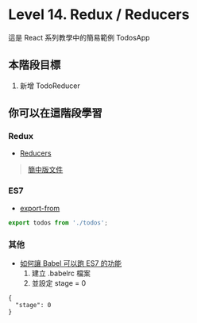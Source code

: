 # Level 14. Redux / Reducers
這是 React 系列教學中的簡易範例 TodosApp


## 本階段目標
1. 新增 TodoReducer


## 你可以在這階段學習
### Redux
- [Reducers](https://github.com/rackt/redux/blob/master/docs/basics/Reducers.md)

> [簡中版文件](https://github.com/camsong/redux-in-chinese/blob/master/docs/basics/Reducers.md)

### ES7
- [export-from](https://github.com/leebyron/ecmascript-more-export-from)
```js
export todos from './todos';
```

### 其他
- [如何讓 Babel 可以跑 ES7 的功能](http://babeljs.io/docs/usage/experimental/)
    1. 建立 .babelrc 檔案
    2. 並設定 stage = 0
```
{
  "stage": 0
}
```
